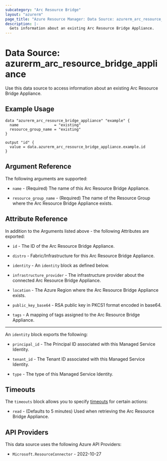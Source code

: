 ```yaml
---
subcategory: "Arc Resource Bridge"
layout: "azurerm"
page_title: "Azure Resource Manager: Data Source: azurerm_arc_resource_bridge_appliance"
description: |-
  Gets information about an existing Arc Resource Bridge Appliance.
---
```


# Data Source: azurerm_arc_resource_bridge_appliance

Use this data source to access information about an existing Arc Resource Bridge Appliance.

## Example Usage

```hcl
data "azurerm_arc_resource_bridge_appliance" "example" {
  name                = "existing"
  resource_group_name = "existing"
}

output "id" {
  value = data.azurerm_arc_resource_bridge_appliance.example.id
}
```

## Argument Reference

The following arguments are supported:

* `name` - (Required) The name of this Arc Resource Bridge Appliance.

* `resource_group_name` - (Required) The name of the Resource Group where the Arc Resource Bridge Appliance exists.

## Attribute Reference

In addition to the Arguments listed above - the following Attributes are exported: 

* `id` - The ID of the Arc Resource Bridge Appliance.

* `distro` - Fabric/Infrastructure for this Arc Resource Bridge Appliance.

* `identity` - An `identity` block as defined below.

* `infrastructure_provider` - The infrastructure provider about the connected Arc Resource Bridge Appliance.

* `location` - The Azure Region where the Arc Resource Bridge Appliance exists.

* `public_key_base64` - RSA public key in PKCS1 format encoded in base64.

* `tags` - A mapping of tags assigned to the Arc Resource Bridge Appliance.

---

An `identity` block exports the following:

* `principal_id` - The Principal ID associated with this Managed Service Identity.

* `tenant_id` - The Tenant ID associated with this Managed Service Identity.

* `type` - The type of this Managed Service Identity.

## Timeouts

The `timeouts` block allows you to specify [timeouts](https://developer.hashicorp.com/terraform/language/resources/configure#define-operation-timeouts) for certain actions:

* `read` - (Defaults to 5 minutes) Used when retrieving the Arc Resource Bridge Appliance.

## API Providers
<!-- This section is generated, changes will be overwritten -->
This data source uses the following Azure API Providers:

* `Microsoft.ResourceConnector` - 2022-10-27
